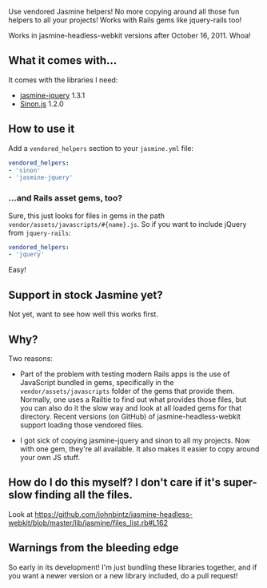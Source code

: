 Use vendored Jasmine helpers! No more copying around all those fun helpers to all your projects!
Works with Rails gems like jquery-rails too!

Works in jasmine-headless-webkit versions after October 16, 2011. Whoa!

## What it comes with...

It comes with the libraries I need:

* [jasmine-jquery](https://github.com/velesin/jasmine-jquery) 1.3.1
* [Sinon.js](http://sinonjs.org/) 1.2.0

## How to use it

Add a `vendored_helpers` section to your `jasmine.yml` file:

``` yaml
vendored_helpers:
- 'sinon'
- 'jasmine-jquery'
```

### ...and Rails asset gems, too?

Sure, this just looks for files in gems in the path `vendor/assets/javascripts/#{name}.js`. So if you want
to include jQuery from `jquery-rails`:

``` yaml
vendored_helpers:
- 'jquery'
```

Easy!

## Support in stock Jasmine yet?

Not yet, want to see how well this works first.

## Why?

Two reasons:

* Part of the problem with testing modern Rails apps is the use of JavaScript bundled in gems, specifically in
  the `vendor/assets/javascripts` folder of the gems that provide them. Normally, one uses a Railtie to find
  out what provides those files, but you can also do it the slow way and look at all loaded gems for that
  directory. Recent versions (on GitHub) of jasmine-headless-webkit support loading those vendored files.

* I got sick of copying jasmine-jquery and sinon to all my projects. Now with one gem, they're all available. It also
  makes it easier to copy around your own JS stuff.

## How do I do this myself? I don't care if it's super-slow finding all the files.

Look at https://github.com/johnbintz/jasmine-headless-webkit/blob/master/lib/jasmine/files_list.rb#L162

## Warnings from the bleeding edge

So early in its development! I'm just bundling these libraries together, and if you want a newer version or a new library included,
do a pull request!

